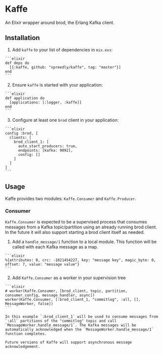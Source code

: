 # Kaffe

An Elixir wrapper around brod, the Erlang Kafka client.

## Installation

  1. Add `kaffe` to your list of dependencies in `mix.exs`:

    ```elixir
    def deps do
      [{:kaffe, github: "spreedly/kaffe", tag: "master"}]
    end
    ```

  2. Ensure `kaffe` is started with your application:

    ```elixir
    def application do
      [applications: [:logger, :kaffe]]
    end
    ```

  3. Configure at least one `brod` client in your application:

    ```elixir
	config :brod, [
	  clients: [
		brod_client_1: [
		  auto_start_producers: true,
		  endpoints: [kafka: 9092],
		  config: []
		]
	  ]
	]
    ```

## Usage

Kaffe provides two modules: `Kaffe.Consumer` and `Kaffe.Producer`.

### Consumer

`Kaffe.Consumer` is expected to be a supervised process that consumes messages from a Kafka topic/partition using an already running brod client. In the future it will also support starting a brod client itself as needed.

  1. Add a `handle_message/1` function to a local module. This function will be called with each Kafka message as a map.

    ```elixir
    %{attributes: 0, crc: -1821454227, key: "message key", magic_byte: 0, offset: 7, value: "message value"}
    ```

  2. Add `Kaffe.Consumer` as a worker in your supervision tree

    ```elixir
    # worker(Kaffe.Consumer, [brod_client, topic, partition, consumer_config, message_handler, async])
    worker(Kaffe.Consumer, [:brod_client_1, "commitlog", :all, [], MessageWorker, false])
    ```

    In this example `:brod_client_1` will be used to consume messages from `:all` partitions of the "commitlog" topic and call `MessageWorker.handle_message/1`. The Kafka messages will be automatically acknowledged when the `MessageWorker.handle_message/1` function completes.

    Future versions of Kaffe will support asynchronous message acknowledgement.

